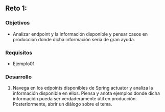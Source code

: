 ## Reto 1: 

### Objetivos
- Analizar endpoint y la información disponible y pensar casos en producción donde dicha información sería de gran ayuda.


### Requisitos
- Ejemplo01

### Desarrollo
1. Navega en los edpoints disponibles de Spring actuator y analiza la información disponible en ellos. Piensa y anota ejemplos donde dicha información pueda ser verdaderamente útil en producción. Posteriormente, abrir un diálogo sobre el tema.
